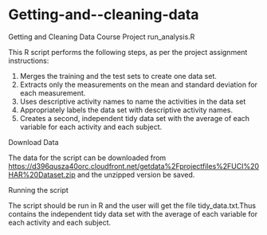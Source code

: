 # Getting-and--cleaning-data

Getting and Cleaning Data Course Project
run_analysis.R

This R script performs the following steps, as per the project assignment instructions:

1. Merges the training and the test sets to create one data set.
2. Extracts only the measurements on the mean and standard deviation for each measurement.
3. Uses descriptive activity names to name the activities in the data set
4. Appropriately labels the data set with descriptive activity names.
5. Creates a second, independent tidy data set with the average of each variable for each activity and each subject.

Download Data

The data for the script can be downloaded from https://d396qusza40orc.cloudfront.net/getdata%2Fprojectfiles%2FUCI%20HAR%20Dataset.zip 
and the unzipped version be saved.
 
Running the script
 
The script should be run in R and the user will get the file tidy_data.txt.Thus contains the independent tidy data set with the average of each variable for each activity and each subject.
